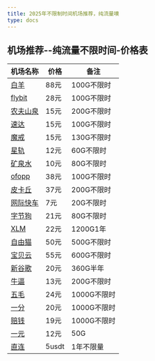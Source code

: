 ```yaml
---
title: 2025年不限制时间机场推荐，纯流量噢
type: docs
---
```

## 机场推荐--纯流量不限时间-价格表


| 机场名称 | 价格 | 备注     |
|------|----------|--------------|
| [白羊](https://baiyangxing.com/#/register?code=oeFdEriF)    | 88元    | 100G不限时       |
| [flybit](https://flybit.vip/#/register?code=KJiq4vYM)    | 28元    | 100G不限时       |
| [农夫山泉](https://www.nfsq.us/#/register?code=i1fXTMYk)    | 15元    | 200G不限时       |
| [速达](https://mala.sudatech.store/register?code=3DYnOBtE)    | 15元   | 100G不限时       |
| [魔戒](https://mojie.ws/#/register?code=BpCuERz0)    | 15元     | 130G不限时 |
| [星轨](https://bd.srcloud.art/#/register?code=fvyGkr5j)    | 12元     | 60G不限时       |
| [矿泉水](https://5ldpe1hbmgj4ryv9.600mlt.cc/register?code=noYz548c) | 10元 | 80G不限时   |
| [ofopp](https://kk.ofopp.net/#/register?code=A2UmuXR8)    | 38元     | 100G不限时       |
| [皮卡丘](https://pkhub.net/#/register?code=A6O9EIj0)    | 37元     | 200G不限时      |
| [网际快车](https://wjkc66.vip?c=REZUOC)    | 7元     | 20G不限时     |
| [字节狗](https://user.bytedog.icu/#/register?code=GXPuAhzt)    | 21元  | 80G不限时    |
| [XLM](https://v2.ixlmo.net/index.php#/register?code=9XuwHmFC)    | 22元     | 1200G1年 |
| [自由猫](https://us.freecat.cc/register?code=czdF7PXY)    | 50元   | 500G不限时   |
| [宝贝云](https://web1.bby011.com/#/register?code=8xTTMr2f)    | 55元     | 600G不限时 |
| [新谷歌](https://qingse001.cc/#/register?code=Hw9HyaLY)    | 20元     | 360G半年   |
| [牛逼](https://6666b.idsduf.com/#/login?code=sT9kLfc6)    | 13元     | 200G不限时   |
| [五毛](https://www.freebb.me/#/register?code=HNjWYnFT)    | 24元     | 1000G不限时     |
| [一分](https://xn--4gqx1hgtfdmt.com/#/register?code=Aqr3awfK)| 20元  | 1000G不限时    |
| [赔钱](https://xn--mes358aby2apfg.com/register?code=OufF6cCL)| 19元   | 1000G不限时   |
| [一元](https://xn--4gq62f52gdss.ink/#/register?code=neolm7FH)| 12元  | 50G    |
| [直连](https://bnb.lat/buy/3)    | 5usdt     | 1年不限量       |